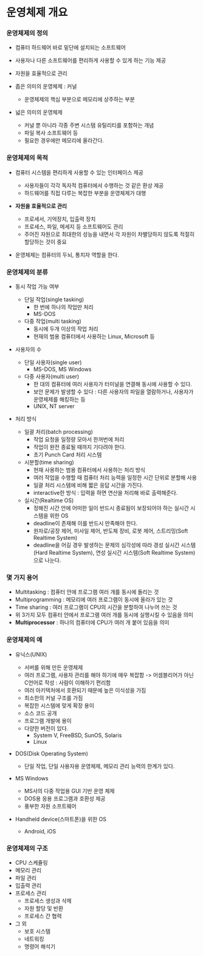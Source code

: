 # 운영체제 개요


### 운영체제의 정의


* 컴퓨터 하드웨어 바로 밑단에 설치되는 소프트웨어
* 사용자나 다른 소프트웨어를 편리하게 사용할 수 있게 하는 기능 제공
* 자원을 효율적으로 관리

* 좁은 의미의 운영체제 : 커널
  * 운영체제의 핵심 부분으로 메모리에 상주하는 부분
* 넓은 의미의 운영체제
  * 커널 뿐 아니라 각종 주변 시스템 유틸리티를 포함하는 개념
  * 파일 복사 소프트웨어 등
  * 필요한 경우에만 메모리에 올라간다.


### 운영체제의 목적


* 컴퓨터 시스템을 편리하게 사용할 수 있는 인터페이스 제공
  * 사용자들이 각각 독자적 컴퓨터에서 수행하는 것 같은 환상 제공
  * 하드웨어를 직접 다루는 복잡한 부분을 운영체제가 대행

* __자원을 효율적으로 관리__
  * 프로세서, 기억장치, 입출력 장치
  * 프로세스, 파일, 메세지 등 소프트웨어도 관리
  * 주어진 자원으로 최대한의 성능을 내면서 각 자원이 차별당하지 않도록 적절히 할당하는 것이 중요

* 운영체제는 컴퓨터의 두뇌, 통치자 역할을 한다.


### 운영체제의 분류


* 동시 작업 가능 여부
  * 단일 작업(single tasking)
    * 한 번에 하나의 작업만 처리
    * MS-DOS
  * 다중 작업(multi tasking)
    * 동시에 두개 이상의 작업 처리
    * 현재의 범용 컴퓨터에서 사용하는 Linux, Microsoft 등

* 사용자의 수
  * 단일 사용자(single user)
    * MS-DOS, MS Windows
  * 다중 사용자(multi user)
    * 한 대의 컴퓨터에 여러 사용자가 터미널을 연결해 동시에 사용할 수 있다.
    * 보안 문제가 발생할 수 있다 : 다른 사용자의 파일을 열람하거나, 사용자가 운영체제를 해킹하는 등
    * UNIX, NT server

* 처리 방식
  * 일괄 처리(batch processing)
    * 작업 요청을 일정량 모아서 한꺼번에 처리
    * 작업이 완전 종료될 때까지 기다려야 한다.
    * 초기 Punch Card 처리 시스템
  * 시분할(time sharing)
    * 현재 사용하는 범용 컴퓨터에서 사용하는 처리 방식
    * 여러 작업을 수행할 때 컴퓨터 처리 능력을 일정한 시간 단위로 분할해 사용
    * 일괄 처리 시스템에 비해 짧은 응답 시간을 가진다.
    * interactive한 방식 : 입력을 하면 연산을 처리해 바로 출력해준다.
  * 실시간(Realtime OS)
    * 정해진 시간 안에 어떠한 일이 반드시 종료됨이 보장되어야 하는 실시간 시스템을 위한 OS
    * deadline이 존재해 이를 반드시 만족해야 한다.
    * 원자로/공장 제어, 미사일 제어, 반도체 장비, 로봇 제어, 스트리밍(Soft Realtime System)
    * deadline을 어길 경우 발생하는 문제의 심각성에 따라 경성 실시간 시스템(Hard Realtime System), 연성 실시간 시스템(Soft Realtime System)으로 나눈다.
    

### 몇 가지 용어


* Multitasking : 컴퓨터 안에 프로그램 여러 개를 동시에 돌리는 것
* Multiprogramming : 메모리에 여러 프로그램이 동시에 올라가 있는 것
* Time sharing : 여러 프로그램이 CPU의 시간을 분할하여 나누어 쓰는 것
* 위 3가지 모두 컴퓨터 안에서 프로그램 여러 개를 동시에 실행시킬 수 있음을 의미
* __Multiprocessor__ : 하나의 컴퓨터에 CPU가 여러 개 붙어 있음을 의미


### 운영체제의 예


* 유닉스(UNIX)
  * 서버를 위해 만든 운영체제
  * 여러 프로그램, 사용자 관리를 해야 하기에 매우 복잡함 -> 어셈블리어가 아닌 C언어로 작성 : 사람이 이해하기 편리함
  * 여러 아키텍처에서 호환되기 때문에 높은 이식성을 가짐
  * 최소한의 커널 구조를 가짐
  * 복잡한 시스템에 맞게 확장 용이
  * 소스 코드 공개
  * 프로그램 개발에 용이
  * 다양한 버전이 있다.
    * System V, FreeBSD, SunOS, Solaris
    * Linux

* DOS(Disk Operating System)
  * 단일 작업, 단일 사용자용 운영체제, 메모리 관리 능력의 한계가 있다.

* MS Windows
  * MS사의 다중 작업용 GUI 기반 운영 체제
  * DOS용 응용 프로그램과 호환성 제공
  * 풍부한 자원 소프트웨어

* Handheld device(스마트폰)을 위한 OS
  * Android, iOS
  
  
### 운영체제의 구조


* CPU 스케쥴링
* 메모리 관리
* 파일 관리
* 입출력 관리
* 프로세스 관리
  * 프로세스 생성과 삭제
  * 자원 할당 및 반환
  * 프로세스 간 협력
* 그 외
  * 보호 시스템
  * 네트워킹
  * 명령어 해석기